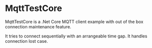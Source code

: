 # MqttTestCore
 MqttTestCore is a .Net Core MQTT client example with out of the box connection maintenance feature.
 
 It tries to connect sequentially with an arrangeable time gap.
 It handles connection lost case.
